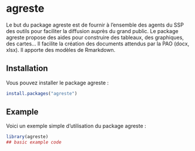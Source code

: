
<!-- README.md is generated from README.Rmd. Please edit that file -->

# agreste

<!-- badges: start -->
<!-- badges: end -->

Le but du package agreste est de fournir à l’ensemble des agents du SSP
des outils pour faciliter la diffusion auprès du grand public. Le
package agreste propose des aides pour construire des tableaux, des
graphiques, des cartes… Il facilite la création des documents attendus
par la PAO (docx, xlsx). Il apporte des modèles de Rmarkdown.

## Installation

Vous pouvez installer le package agreste :

``` r
install.packages("agreste")
```

## Example

Voici un exemple simple d’utilisation du package agreste :

``` r
library(agreste)
## basic example code
```
